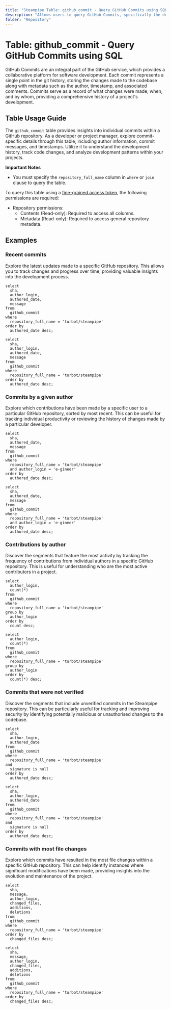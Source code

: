```yaml
---
title: "Steampipe Table: github_commit - Query GitHub Commits using SQL"
description: "Allows users to query GitHub Commits, specifically the details of individual commits made in a repository, providing insights into code changes and development patterns."
folder: "Repository"
---
```


# Table: github_commit - Query GitHub Commits using SQL

GitHub Commits are an integral part of the GitHub service, which provides a collaborative platform for software development. Each commit represents a single point in the git history, storing the changes made to the codebase along with metadata such as the author, timestamp, and associated comments. Commits serve as a record of what changes were made, when, and by whom, providing a comprehensive history of a project's development.

## Table Usage Guide

The `github_commit` table provides insights into individual commits within a GitHub repository. As a developer or project manager, explore commit-specific details through this table, including author information, commit messages, and timestamps. Utilize it to understand the development history, track code changes, and analyze development patterns within your projects.

**Important Notes**
- You must specify the `repository_full_name` column in `where` or `join` clause to query the table.

To query this table using a [fine-grained access token](https://docs.github.com/en/authentication/keeping-your-account-and-data-secure/managing-your-personal-access-tokens#creating-a-fine-grained-personal-access-token), the following permissions are required:
  - Repository permissions:
    - Contents (Read-only): Required to access all columns.
    - Metadata (Read-only): Required to access general repository metadata.

## Examples

### Recent commits
Explore the latest updates made to a specific GitHub repository. This allows you to track changes and progress over time, providing valuable insights into the development process.

```sql+postgres
select
  sha,
  author_login,
  authored_date,
  message
from
  github_commit
where
  repository_full_name = 'turbot/steampipe'
order by
  authored_date desc;
```

```sql+sqlite
select
  sha,
  author_login,
  authored_date,
  message
from
  github_commit
where
  repository_full_name = 'turbot/steampipe'
order by
  authored_date desc;
```

### Commits by a given author
Explore which contributions have been made by a specific user to a particular GitHub repository, sorted by most recent. This can be useful for tracking individual productivity or reviewing the history of changes made by a particular developer.

```sql+postgres
select
  sha,
  authored_date,
  message
from
  github_commit
where
  repository_full_name = 'turbot/steampipe'
  and author_login = 'e-gineer'
order by
  authored_date desc;
```

```sql+sqlite
select
  sha,
  authored_date,
  message
from
  github_commit
where
  repository_full_name = 'turbot/steampipe'
  and author_login = 'e-gineer'
order by
  authored_date desc;
```

### Contributions by author
Discover the segments that feature the most activity by tracking the frequency of contributions from individual authors in a specific GitHub repository. This is useful for understanding who are the most active contributors in a project.

```sql+postgres
select
  author_login,
  count(*)
from
  github_commit
where
  repository_full_name = 'turbot/steampipe'
group by
  author_login
order by
  count desc;
```

```sql+sqlite
select
  author_login,
  count(*)
from
  github_commit
where
  repository_full_name = 'turbot/steampipe'
group by
  author_login
order by
  count(*) desc;
```

### Commits that were not verified
Discover the segments that include unverified commits in the Steampipe repository. This can be particularly useful for tracking and improving security by identifying potentially malicious or unauthorised changes to the codebase.

```sql+postgres
select
  sha,
  author_login,
  authored_date
from
  github_commit
where
  repository_full_name = 'turbot/steampipe'
and
  signature is null
order by
  authored_date desc;
```

```sql+sqlite
select
  sha,
  author_login,
  authored_date
from
  github_commit
where
  repository_full_name = 'turbot/steampipe'
and
  signature is null
order by
  authored_date desc;
```

### Commits with most file changes
Explore which commits have resulted in the most file changes within a specific GitHub repository. This can help identify instances where significant modifications have been made, providing insights into the evolution and maintenance of the project.

```sql+postgres
select
  sha,
  message,
  author_login,
  changed_files,
  additions,
  deletions
from
  github_commit
where
  repository_full_name = 'turbot/steampipe'
order by
  changed_files desc;
```

```sql+sqlite
select
  sha,
  message,
  author_login,
  changed_files,
  additions,
  deletions
from
  github_commit
where
  repository_full_name = 'turbot/steampipe'
order by
  changed_files desc;
```